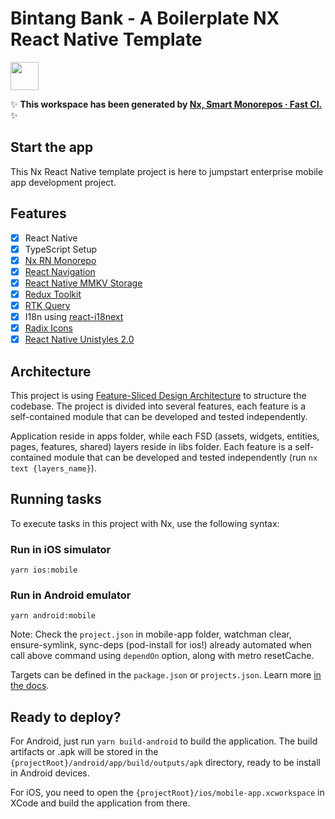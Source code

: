 # Bintang Bank - A Boilerplate NX React Native Template

<a alt="Nx logo" href="https://nx.dev" target="_blank" rel="noreferrer"><img src="https://raw.githubusercontent.com/nrwl/nx/master/images/nx-logo.png" width="45"></a>

✨ **This workspace has been generated by [Nx, Smart Monorepos · Fast CI.](https://nx.dev)** ✨

## Start the app

This Nx React Native template project is here to jumpstart enterprise mobile app development project.

## Features

- [x] React Native
- [x] TypeScript Setup
- [x] [Nx RN Monorepo](https://nx.dev/recipes/react/react-native)
- [x] [React Navigation](https://reactnavigation.org/)
- [x] [React Native MMKV Storage](https://github.com/mrousavy/react-native-mmkv)
- [x] [Redux Toolkit](https://redux-toolkit.js.org/)
- [x] [RTK Query](https://redux-toolkit.js.org/rtk-query/overview)
- [x] I18n using [react-i18next](https://www.npmjs.com/package/react-i18next)
- [x] [Radix Icons](https://github.com/Eronred/radix-ui-react-native-icons/tree/main?tab=readme-ov-file)
- [x] [React Native Unistyles 2.0](https://reactnativeunistyles.vercel.app/)

## Architecture

This project is using [Feature-Sliced Design Architecture](https://feature-sliced.design/) to structure the codebase. The project is divided into several features, each feature is a self-contained module that can be developed and tested independently.

Application reside in apps folder, while each FSD (assets, widgets, entities, pages, features, shared) layers reside in libs folder. Each feature is a self-contained module that can be developed and tested independently (run `nx text {layers_name}`).

## Running tasks

To execute tasks in this project with Nx, use the following syntax:

### Run in iOS simulator

```
yarn ios:mobile
```

### Run in Android emulator

```
yarn android:mobile
```

Note: Check the `project.json` in mobile-app folder, watchman clear, ensure-symlink, sync-deps (pod-install for ios!) already automated when call above command using `dependOn` option, along with metro resetCache.

Targets can be defined in the `package.json` or `projects.json`. Learn more [in the docs](https://nx.dev/core-features/run-tasks).

## Ready to deploy?

For Android, just run `yarn build-android` to build the application. The build artifacts or .apk will be stored in the `{projectRoot}/android/app/build/outputs/apk` directory, ready to be install in Android devices.

For iOS, you need to open the `{projectRoot}/ios/mobile-app.xcworkspace` in XCode and build the application from there.
